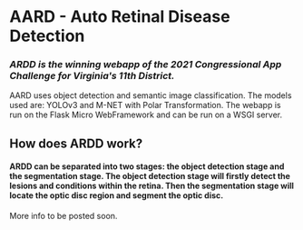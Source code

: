 <h1> AARD - Auto Retinal Disease Detection 

### *ARDD is the winning webapp of the 2021 Congressional App Challenge for Virginia's 11th District.*

AARD uses object detection and semantic image classification. The models used are: YOLOv3 and M-NET with Polar Transformation. The webapp is run on the Flask Micro WebFramework and can be run on a WSGI server. 

<h2> How does ARDD work?

#### ARDD can be separated into two stages: the object detection stage and the segmentation stage. The object detection stage will firstly detect the lesions and conditions within the retina. Then the segmentation stage will locate the optic disc region and segment the optic disc.

More info to be posted soon.

